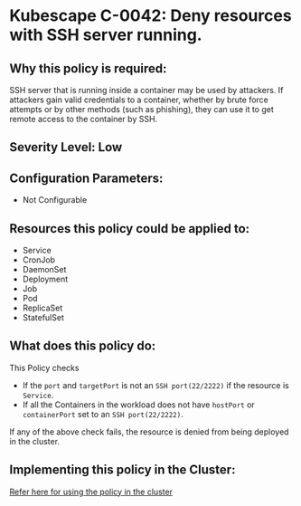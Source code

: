 # Kubescape C-0042: Deny resources with SSH server running.

## Why this policy is required:
SSH server that is running inside a container may be used by attackers. If attackers gain valid credentials to a container, whether by brute force attempts or by other methods (such as phishing), they can use it to get remote access to the container by SSH.

## Severity Level: Low

## Configuration Parameters:
* Not Configurable

## Resources this policy could be applied to:
* Service
* CronJob
* DaemonSet
* Deployment
* Job
* Pod
* ReplicaSet
* StatefulSet

## What does this policy do:
This Policy checks  
* If the `port` and `targetPort` is not an `SSH port(22/2222)` if the resource is `Service`. 
* If all the Containers in the workload does not have `hostPort` or `containerPort` set to an `SSH port(22/2222)`.

If any of the above check fails, the resource is denied from being deployed in the cluster.

## Implementing this policy in the Cluster:
[Refer here for using the policy in the cluster](https://github.com/kubescape/cel-admission-library#using-the-library)